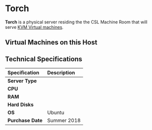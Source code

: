# Torch

**Torch** is a physical server residing the the CSL Machine Room that will serve [KVM Virtual machines](https://github.com/tjcsl/gitbook/tree/a0d3e88ac53c5f4ebbf8627d3df9afe8f9fdd3e7/machines/services/virtual-machines/README.md).

## Virtual Machines on this Host

## Technical Specifications

| **Specification** | Description |
| :--- | :--- |
| **Server Type** |  |
| **CPU** |  |
| **RAM** |  |
| **Hard Disks** |  |
| **OS** | Ubuntu |
| **Purchase Date** | Summer 2018 |

